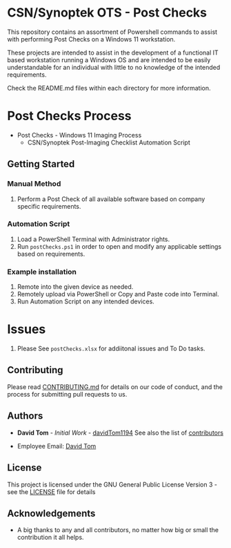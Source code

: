 # CSN/Synoptek OTS - Post Checks
This repository contains an assortment of Powershell commands to assist with performing Post Checks on a Windows 11 workstation.

These projects are intended to assist in the development of a functional IT based workstation running a Windows OS
and are intended to be easily understandable for an individual with little to no knowledge of the intended requirements.

Check the README.md files within each directory for more information.

# Post Checks Process
  - Post Checks - Windows 11 Imaging Process
      - CSN/Synoptek Post-Imaging Checklist Automation Script

## Getting Started

### Manual Method
1. Perform a Post Check of all available software based on company specific requirements.

### Automation Script
1. Load a PowerShell Terminal with Administrator rights.
2. Run `postChecks.ps1` in order to open and modify any applicable settings based on requirements.

### Example installation
1. Remote into the given device as needed.
2. Remotely upload via PowerShell or Copy and Paste code into Terminal.
3. Run Automation Script on any intended devices.

# Issues
1. Please See `postChecks.xlsx` for addiitonal issues and To Do tasks.

## Contributing

Please read [CONTRIBUTING.md](https://github.com/davidTom1194/davidTom1194/blob/main/CONTRIBUTING.md) for details on our
code of conduct, and the process for submitting pull requests to us.

## Authors

* **David Tom** - *Initial Work* - [davidTom1194](https://github.com/davidTom1194)
See also the list of [contributors](https://github.com/davidTom1194/davidTom1194/blob/main/contributors)
- Employee Email: [David Tom](mailto:david.tom@csn.edu)

## License

This project is licensed under the GNU General Public License Version 3 - see the [LICENSE](https://github.com/davidTom1194/davidTom1194/blob/main/LICENSE) file for details

## Acknowledgements

* A big thanks to any and all contributors, no matter how big or small the contribution it all helps.

